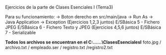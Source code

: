 Ejercicios de la parte de Clases Esenciales I (Tema3)


Para su funcionamiento:
	-> Boton derecho en src/main/java
	-> Run As
	-> Java Application
	-> 	Exception (Ejercicios 1,2,3 juntos)
		E/SBásica 5 - Fichero JPEG
		E/SBásica 6 - Fichero Texto y JPEG (Ejercicios 4,5,6 juntos)
		E/SBásica 7 - Serializable

**Todos los archivos se encuentran en el C:\..\..\..\ClasesEsencialesI**
foto.jpg / archivo.txt / empleado.ser / registro.txt /registro2.txt